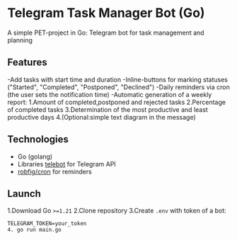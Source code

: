 # Telegram Task Manager Bot (Go)

A simple PET-project in Go: Telegram bot for task management and planning

## Features
-Add tasks with start time and duration
-Inline-buttons for marking statuses ("Started", "Completed", "Postponed", "Declined")
-Daily reminders via cron (the user sets the notification time)
-Automatic generation of a weekly report:
1.Amount of completed,postponed and rejected tasks
2.Percentage of completed tasks
3.Determination of the most productive and least productive days
4.(Optional:simple text diagram in the message)

## Technologies
- Go (golang)
- Libraries [telebot](https://github.com/tucnak/telebot) for Telegram API  
- [robfig/cron](https://github.com/robfig/cron) for reminders

## Launch
1.Download Go `>=1.21`
2.Clone repository
3.Create `.env` with token of a bot:
```env
TELEGRAM_TOKEN=your_token
4. go run main.go
